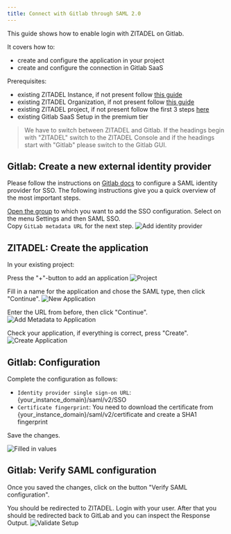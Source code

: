 ```yaml
---
title: Connect with Gitlab through SAML 2.0
---
```


This guide shows how to enable login with ZITADEL on Gitlab.

It covers how to:

- create and configure the application in your project
- create and configure the connection in Gitlab SaaS

Prerequisites:

- existing ZITADEL Instance, if not present follow
  [this guide](../../guides/start/quickstart)
- existing ZITADEL Organization, if not present follow
  [this guide](../../guides/manage/console/organizations)
- existing ZITADEL project, if not present follow the first 3 steps
  [here](../../guides/manage/console/projects)
- existing Gitlab SaaS Setup in the premium tier

> We have to switch between ZITADEL and Gitlab. If the headings begin with
> "ZITADEL" switch to the ZITADEL Console and if the headings start with
> "Gitlab" please switch to the Gitlab GUI.

## **Gitlab**: Create a new external identity provider

Please follow the instructions on
[Gitlab docs](https://docs.gitlab.com/ee/user/group/saml_sso/index.html) to
configure a SAML identity provider for SSO. The following instructions give you
a quick overview of the most important steps.

[Open the group](https://gitlab.com/dashboard/groups) to which you want to add
the SSO configuration. Select on the menu Settings and then SAML SSO.  
Copy `GitLab metadata URL` for the next step.
![Add identity provider](/img/saml/gitlab/gitlab-01.png)

## **ZITADEL**: Create the application

In your existing project:

Press the "+"-button to add an application
![Project](/img/saml/zitadel/project.png)

Fill in a name for the application and chose the SAML type, then click
"Continue". ![New Application](/img/saml/zitadel/application_saml.png)

Enter the URL from before, then click "Continue".
![Add Metadata to Application](/img/saml/zitadel/application_saml_metadata.png)

Check your application, if everything is correct, press "Create".
![Create Application](/img/saml/zitadel/application_saml_create.png)

## **Gitlab**: Configuration

Complete the configuration as follows:

- `Identity provider single sign-on URL`: {your_instance_domain}/saml/v2/SSO
- `Certificate fingerprint`: You need to download the certificate from
  {your_instance_domain}/saml/v2/certificate and create a SHA1 fingerprint

Save the changes.

![Filled in values](/img/saml/gitlab/gitlab-02.png)

## **Gitlab**: Verify SAML configuration

Once you saved the changes, click on the button "Verify SAML configuration".

You should be redirected to ZITADEL. Login with your user. After that you should
be redirected back to GitLab and you can inspect the Response Output.
![Validate Setup](/img/saml/gitlab/gitlab-03.png)
